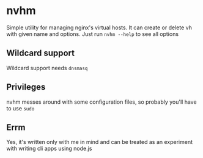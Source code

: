 # nvhm

Simple utility for managing nginx's virtual hosts. It can create or delete vh with given name and options. Just run `nvhm --help` to see all options

## Wildcard support
Wildcard support needs `dnsmasq`


## Privileges
nvhm messes around with some configuration files, so probably you'll have to use `sudo`

## Errm
Yes, it's written only with me in mind and can be treated as an experiment with writing cli apps using node.js
